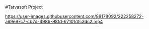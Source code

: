 #Tatvasoft Project


https://user-images.githubusercontent.com/88178092/222258272-a69e97c7-cb7d-4986-98fd-67101dfc3dc2.mp4

